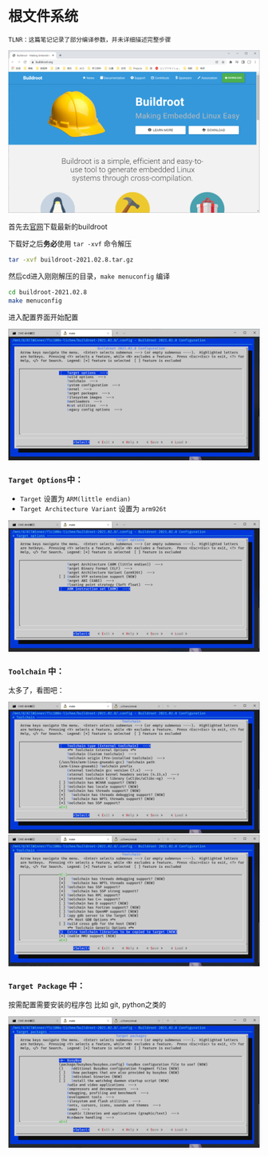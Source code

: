 # 根文件系统

```
TLNR：这篇笔记记录了部分编译参数，并未详细描述完整步骤
```

![官网界面](imgs/089532eff18447d595609fae4b67dcd1.png)

首先去[官网](https://buildroot.org/)下载最新的buildroot

下载好之后**务必**使用 `tar -xvf` 命令解压
```bash
tar -xvf buildroot-2021.02.8.tar.gz
```

然后cd进入刚刚解压的目录，`make menuconfig` 编译
```bash
cd buildroot-2021.02.8
make menuconfig
```

进入配置界面开始配置

![](imgs/69ce5bb07e38462092b4146a4fa6511f.png)

### `Target Options`中：
- `Target` 设置为 `ARM(little endian)`
- `Target Architecture Variant` 设置为 `arm926t`

![](imgs/4f22bd620be94652a2634db08a77b16f.png)

### `Toolchain` 中：

太多了，看图吧：

![](imgs/51417c60356b486dbe189d16ec945e79.png)
![](imgs/3a3ba3deca9243cc974786c053fb3725.png)

### `Target Package` 中：

按需配置需要安装的程序包
比如 git, python之类的

![](imgs/67143653ef504af3abe09c99fd806d9e.png)